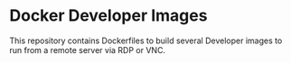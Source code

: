 # Docker Developer Images

This repository contains Dockerfiles to build several Developer images to run from a remote server via RDP or VNC.
